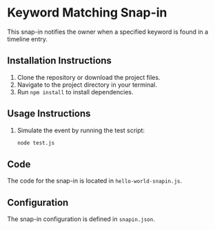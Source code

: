 # Keyword Matching Snap-in

This snap-in notifies the owner when a specified keyword is found in a timeline entry.

## Installation Instructions

1. Clone the repository or download the project files.
2. Navigate to the project directory in your terminal.
3. Run `npm install` to install dependencies.

## Usage Instructions

1. Simulate the event by running the test script:
   ```bash
   node test.js

## Code

The code for the snap-in is located in `hello-world-snapin.js`.

## Configuration

The snap-in configuration is defined in `snapin.json`.
